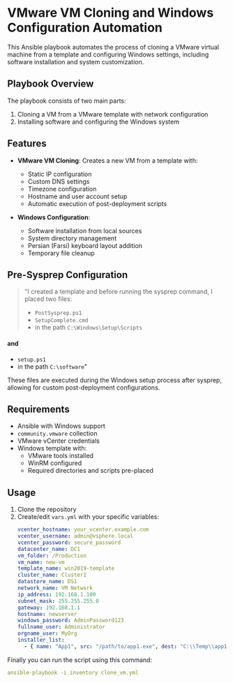 # VMware VM Cloning and Windows Configuration Automation

This Ansible playbook automates the process of cloning a VMware virtual machine from a template and configuring Windows settings, including software installation and system customization.

## Playbook Overview

The playbook consists of two main parts:
1. Cloning a VM from a VMware template with network configuration
2. Installing software and configuring the Windows system

## Features

- **VMware VM Cloning**: Creates a new VM from a template with:
  - Static IP configuration
  - Custom DNS settings
  - Timezone configuration
  - Hostname and user account setup
  - Automatic execution of post-deployment scripts

- **Windows Configuration**:
  - Software installation from local sources
  - System directory management
  - Persian (Farsi) keyboard layout addition
  - Temporary file cleanup

## Pre-Sysprep Configuration

> "I created a template and before running the sysprep command, I placed two files:
> - `PostSysprep.ps1`
> - `SetupComplete.cmd`
> - in the path `C:\Windows\Setup\Scripts`
#### and
- `setup.ps1`
-  in the path `C:\software`"



These files are executed during the Windows setup process after sysprep, allowing for custom post-deployment configurations.

## Requirements

- Ansible with Windows support
- `community.vmware` collection
- VMware vCenter credentials
- Windows template with:
  - VMware tools installed
  - WinRM configured
  - Required directories and scripts pre-placed

## Usage

1. Clone the repository
2. Create/edit `vars.yml` with your specific variables:
   ```yaml
   vcenter_hostname: your_vcenter.example.com
   vcenter_username: admin@vsphere.local
   vcenter_password: secure_password
   datacenter_name: DC1
   vm_folder: /Production
   vm_name: new-vm
   template_name: win2019-template
   cluster_name: Cluster1
   datastore_name: DS1
   network_name: VM Network
   ip_address: 192.168.1.100
   subnet_mask: 255.255.255.0
   gateway: 192.168.1.1
   hostname: newserver
   windows_password: AdminPassword123
   fullname_user: Administrator
   orgname_user: MyOrg
   installer_list:
     - { name: "App1", src: "/path/to/app1.exe", dest: "C:\\Temp\\app1.exe", cmd: "C:\\Temp\\app1.exe /silent" }
  Finally you can run the script using this command:
  ```yaml
 ansible-playbook -i inventory clone_vm.yml
